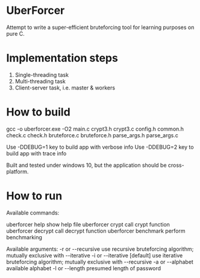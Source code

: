 # UberForcer

Attempt to write a super-efficient bruteforcing tool for learning purposes on pure C.

# Implementation steps

1. Single-threading task
2. Multi-threading task
3. Client-server task, i.e. master & workers

# How to build
gcc -o uberforcer.exe -O2 main.c crypt3.h crypt3.c config.h common.h check.c check.h bruteforce.c bruteforce.h parse_args.h parse_args.c

Use -DDEBUG=1 key to build app with verbose info
Use -DDEBUG=2 key to build app with trace info

Built and tested under windows 10, but the application should be cross-platform.

# How to run
Available commands:

uberforcer help                         show help file
uberforcer crypt <password> <salt>      call crypt function
uberforcer decrypt <hash> <args>        call decrypt function
uberforcer benchmark <args>             perform benchmarking

Available arguments:
-r or --recursive                       use recursive bruteforcing algorithm; mutually exclusive with --iterative
-i or --iterative                       [default] use iterative bruteforcing algorithm; mutually exclusive with --recursive
-a <value> or --alphabet <value>        available alphabet
-l <value> or --length <value>          presumed length of password